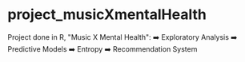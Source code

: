 # project_musicXmentalHealth
Project done in R, "Music X Mental Health": 
➡️ Exploratory Analysis 
➡️ Predictive Models
➡️ Entropy
➡️ Recommendation System
